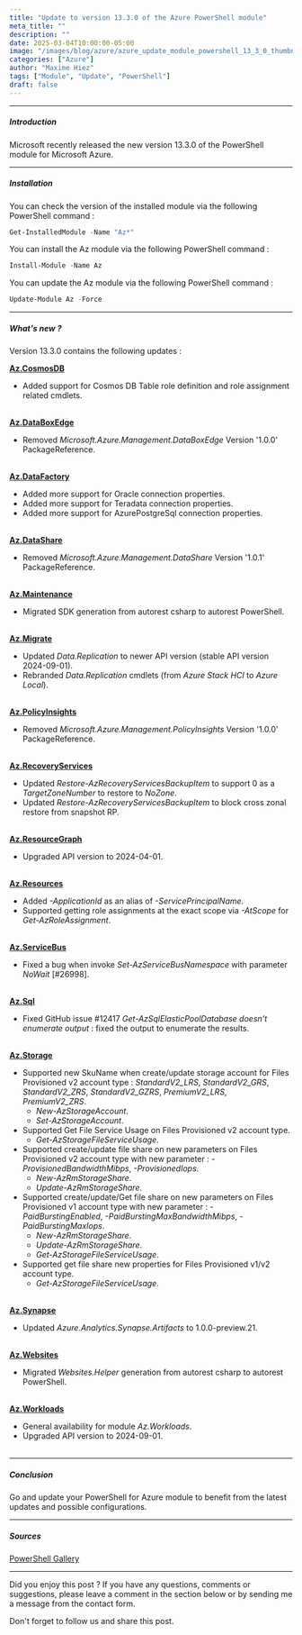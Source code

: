 ```yaml
---
title: "Update to version 13.3.0 of the Azure PowerShell module"
meta_title: ""
description: ""
date: 2025-03-04T10:00:00-05:00
image: "/images/blog/azure/azure_update_module_powershell_13_3_0_thumbnail.png"
categories: ["Azure"]
author: "Maxime Hiez"
tags: ["Module", "Update", "PowerShell"]
draft: false
---
```

---

##### Introduction
Microsoft recently released the new version 13.3.0 of the PowerShell module for Microsoft Azure.

---

##### Installation
You can check the version of the installed module via the following PowerShell command :
```powershell
Get-InstalledModule -Name "Az*"
```

You can install the Az module via the following PowerShell command :
```powershell
Install-Module -Name Az
```

You can update the Az module via the following PowerShell command :
```powershell
Update-Module Az -Force
```

---

##### What's new ?
Version 13.3.0 contains the following updates :

**<u>Az.CosmosDB</u>**
- Added support for Cosmos DB Table role definition and role assignment related cmdlets.
<br/><br/>

**<u>Az.DataBoxEdge</u>**
- Removed *Microsoft.Azure.Management.DataBoxEdge* Version '1.0.0' PackageReference.
<br/><br/>

**<u>Az.DataFactory</u>**
- Added more support for Oracle connection properties.
- Added more support for Teradata connection properties.
- Added more support for AzurePostgreSql connection properties.
<br/><br/>

**<u>Az.DataShare</u>**
- Removed *Microsoft.Azure.Management.DataShare* Version '1.0.1' PackageReference.
<br/><br/>

**<u>Az.Maintenance</u>**
- Migrated SDK generation from autorest csharp to autorest PowerShell.
<br/><br/>

**<u>Az.Migrate</u>**
- Updated *Data.Replication* to newer API version (stable API version 2024-09-01).
- Rebranded *Data.Replication* cmdlets (from *Azure Stack HCI* to *Azure Local*).
<br/><br/>

**<u>Az.PolicyInsights</u>**
- Removed *Microsoft.Azure.Management.PolicyInsights* Version '1.0.0' PackageReference.
<br/><br/>

**<u>Az.RecoveryServices</u>**
- Updated *Restore-AzRecoveryServicesBackupItem* to support 0 as a *TargetZoneNumber* to restore to *NoZone*.
- Updated *Restore-AzRecoveryServicesBackupItem* to block cross zonal restore from snapshot RP.
<br/><br/>

**<u>Az.ResourceGraph</u>**
- Upgraded API version to 2024-04-01.
<br/><br/>

**<u>Az.Resources</u>**
- Added *-ApplicationId* as an alias of *-ServicePrincipalName*.
- Supported getting role assignments at the exact scope via *-AtScope* for *Get-AzRoleAssignment*.
<br/><br/>

**<u>Az.ServiceBus</u>**
- Fixed a bug when invoke *Set-AzServiceBusNamespace* with parameter *NoWait* [#26998].
<br/><br/>

**<u>Az.Sql</u>**
- Fixed GitHub issue #12417 *Get-AzSqlElasticPoolDatabase doesn't enumerate output* : fixed the output to enumerate the results.
<br/><br/>

**<u>Az.Storage</u>**
- Supported new SkuName when create/update storage account for Files Provisioned v2 account type : *StandardV2_LRS*, *StandardV2_GRS*, *StandardV2_ZRS*, *StandardV2_GZRS*, *PremiumV2_LRS*, *PremiumV2_ZRS*.
   - *New-AzStorageAccount*.
   - *Set-AzStorageAccount*.
- Supported Get File Service Usage on Files Provisioned v2 account type.
   - *Get-AzStorageFileServiceUsage*.
- Supported create/update file share on new parameters on Files Provisioned v2 account type with new parameter : *-ProvisionedBandwidthMibps*, *-ProvisionedIops*.
   - *New-AzRmStorageShare*.
   - *Update-AzRmStorageShare*.
- Supported create/update/Get file share on new parameters on Files Provisioned v1 account type with new parameter : *-PaidBurstingEnabled*, *-PaidBurstingMaxBandwidthMibps*, *-PaidBurstingMaxIops*.
   - *New-AzRmStorageShare*.
   - *Update-AzRmStorageShare*.
   - *Get-AzStorageFileServiceUsage*.
- Supported get file share new properties for Files Provisioned v1/v2 account type.
   - *Get-AzStorageFileServiceUsage*.
<br/><br/>

**<u>Az.Synapse</u>**
- Updated *Azure.Analytics.Synapse.Artifacts* to 1.0.0-preview.21.
<br/><br/>

**<u>Az.Websites</u>**
- Migrated *Websites.Helper* generation from autorest csharp to autorest PowerShell.
<br/><br/>

**<u>Az.Workloads</u>**
- General availability for module *Az.Workloads*.
- Upgraded API version to 2024-09-01.
<br/><br/>

---

##### Conclusion
Go and update your PowerShell for Azure module to benefit from the latest updates and possible configurations.

---

##### Sources
[PowerShell Gallery](https://www.powershellgallery.com/packages/AZ/13.3.0)

---


Did you enjoy this post ? If you have any questions, comments or suggestions, please leave a comment in the section below or by sending me a message from the contact form.

Don't forget to follow us and share this post.